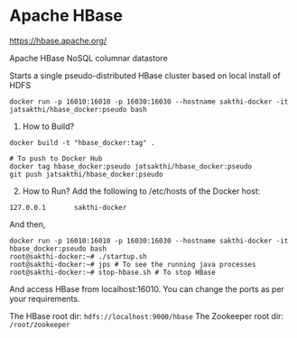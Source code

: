 Apache HBase
============

https://hbase.apache.org/

Apache HBase NoSQL columnar datastore

Starts a single pseudo-distributed HBase cluster based on local install of HDFS
```
docker run -p 16010:16010 -p 16030:16030 --hostname sakthi-docker -it jatsakthi/hbase_docker:pseudo bash
```

1. How to Build?
```
docker build -t "hbase_docker:tag" .

# To push to Docker Hub
docker tag hbase_docker:pseudo jatsakthi/hbase_docker:pseudo
git push jatsakthi/hbase_docker:pseudo
```

2. How to Run?
Add the following to /etc/hosts of the Docker host:
```
127.0.0.1       sakthi-docker
```
And then,
```
docker run -p 16010:16010 -p 16030:16030 --hostname sakthi-docker -it hbase_docker:pseudo bash
root@sakthi-docker:~# ./startup.sh
root@sakthi-docker:~# jps # To see the running java processes
root@sakthi-docker:~# stop-hbase.sh # To stop HBase
```
And access HBase from localhost:16010. You can change the ports as per your requirements.

The HBase root dir: `hdfs://localhost:9000/hbase`
The Zookeeper root dir: `/root/zookeeper`
